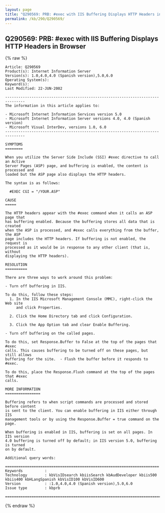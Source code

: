 ```yaml
---
layout: page
title: "Q290569: PRB: #exec with IIS Buffering Displays HTTP Headers in Browser"
permalink: /kb/290/Q290569/
---
```


## Q290569: PRB: #exec with IIS Buffering Displays HTTP Headers in Browser

{% raw %}

	Article: Q290569
	Product(s): Internet Information Server
	Version(s): 1.0,4.0,4.0 (Spanish version),5.0,6.0
	Operating System(s): 
	Keyword(s): 
	Last Modified: 22-JUN-2002
	
	-------------------------------------------------------------------------------
	The information in this article applies to:
	
	- Microsoft Internet Information Services version 5.0 
	- Microsoft Internet Information Server versions 4.0, 4.0 (Spanish version) 
	- Microsoft Visual InterDev, versions 1.0, 6.0 
	-------------------------------------------------------------------------------
	
	SYMPTOMS
	========
	
	When you utilize the Server Side Include (SSI) #exec directive to call an Active
	Server Pages (ASP) page, and buffering is enabled, the content is processed and
	loaded but the ASP page also displays the HTTP headers.
	
	The syntax is as follows:
	
	  #EXEC CGI = "/YOUR.ASP"
	
	CAUSE
	=====
	
	The HTTP headers appear with the #exec command when it calls an ASP page that
	has buffering enabled. Because the buffering stores all data that is created
	when the ASP is processed, and #exec calls everything from the buffer, the ASP
	page includes the HTTP headers. If buffering is not enabled, the request is
	processed as it would be in response to any other client (that is, without
	displaying the HTTP headers).
	
	RESOLUTION
	==========
	
	There are three ways to work around this problem:
	
	- Turn off buffering in IIS.
	
	To do this, follow these steps:
	  1. In the IIS Microsoft Management Console (MMC), right-click the Web site
	     and click Properties.
	
	  2. Click the Home Directory tab and click Configuration.
	
	  3. Click the App Option tab and clear Enable Buffering.
	
	- Turn off buffering on the called pages.
	
	To do this, set Response.Buffer to False at the top of the pages that #exec
	calls. This causes buffering to be turned off on these pages, but still allows
	buffering for the site.  - Flush the buffer before it responds to #exec.
	
	To do this, place the Response.Flush command at the top of the pages that #exec
	calls.
	
	MORE INFORMATION
	================
	
	Buffering refers to when script commands are processed and stored before content
	is sent to the client. You can enable buffering in IIS either through IIS
	management tools or by using the Response.Buffer = true command on the page.
	
	When buffering is enabled in IIS, buffering is set on all pages. In IIS version
	4.0 buffering is turned off by default; in IIS version 5.0, buffering is turned
	on by default.
	
	Additional query words:
	
	======================================================================
	Keywords          :  
	Technology        : kbVisIDsearch kbiisSearch kbAudDeveloper kbiis500 kbiis400 kbHLangSpanish kbVisID100 kbVisID600
	Version           : :1.0,4.0,4.0 (Spanish version),5.0,6.0
	Issue type        : kbprb
	
	=============================================================================
	

{% endraw %}
